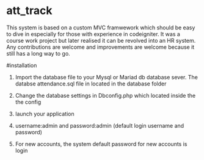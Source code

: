 # att_track
This system is based on a custom MVC framwework which should be easy to dive in especially for those with experience in codeigniter. It was a course work project but later realised it can be revolved into an HR system.
Any contributions are welcome and improvements are welcome because it still has a long way to go.

#installation
1. Import the database file to your Mysql or Mariad db database sever. The databse attendance.sql file in located in the database folder
1. Change the database settings in Dbconfig.php which located inside the the config
1. launch your application 
1. username:admin and password:admin (default login username and password)

1. For new accounts, the system default password for new accounts is login



